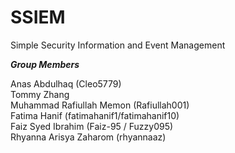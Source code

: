 # SSIEM
Simple Security Information and Event Management

***Group Members***  

Anas Abdulhaq  (Cleo5779) <br />
Tommy Zhang <br />
Muhammad Rafiullah Memon (Rafiullah001) <br />
Fatima Hanif (fatimahanif1/fatimahanif10) <br />
Faiz Syed Ibrahim (Faiz-95 / Fuzzy095) <br />
Rhyanna Arisya Zaharom (rhyannaaz) <br />

